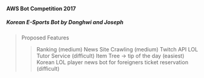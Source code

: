 #### AWS Bot Competition 2017
##### Korean E-Sports Bot by Donghwi and Joseph
> Proposed Features
>> Ranking (medium)
>> News Site Crawling (medium)
>> Twitch API
>> LOL Tutor Service (difficult)
>> Item Tree -> tip of the day (easiest)
>> Korean LOL player news bot for foreigners
>> ticket reservation (difficult)
